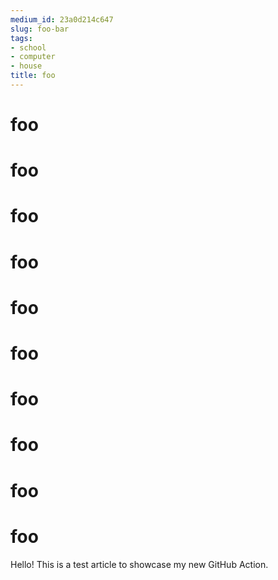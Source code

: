 ```yaml
---
medium_id: 23a0d214c647
slug: foo-bar
tags:
- school
- computer
- house
title: foo
---
```


# foo
# foo
# foo
# foo
# foo
# foo
# foo
# foo
# foo
# foo
Hello! This is a test article to showcase my new GitHub Action.